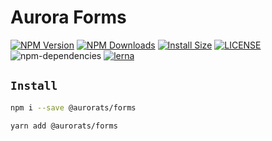 # Aurora Forms

[![NPM Version][npm-image]][npm-url]
[![NPM Downloads][downloads-image]][downloads-url]
[![Install Size][badge-size]][badge-size]
[![LICENSE][license-img]][license-url]
![npm-dependencies][npm-dep-url]
[![lerna][lerna-img]][lerna-url]

[npm-image]: https://img.shields.io/npm/v/@aurorats/forms.svg
[npm-url]: https://npmjs.org/package/@aurorats/forms
[downloads-image]: https://img.shields.io/npm/dm/@aurorats/forms.svg
[downloads-url]: https://npmjs.org/package/@aurorats/forms
[badge-size]: https://packagephobia.now.sh/badge?p=@aurorats/forms
[license-img]: https://img.shields.io/github/license/ts-aurora/aurora
[license-url]: https://github.com/ts-aurora/aurora/blob/master/LICENSE
[npm-dep-url]: https://img.shields.io/david/ts-aurora/aurora.svg?maxAge=2592000
[lerna-img]: https://img.shields.io/badge/maintained%20with-lerna-cc00ff.svg
[lerna-url]: https://lerna.js.org/


## `Install`

``` bash
npm i --save @aurorats/forms
```

``` bash
yarn add @aurorats/forms
```

